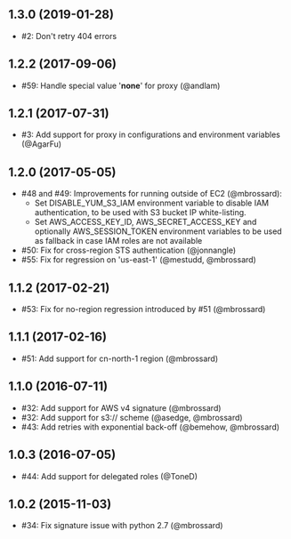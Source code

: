 ## 1.3.0 (2019-01-28)
- #2: Don't retry 404 errors

## 1.2.2 (2017-09-06)
- #59: Handle special value '__none__' for proxy (@andlam)

## 1.2.1 (2017-07-31)
- #3: Add support for proxy in configurations and environment
  variables (@AgarFu)

## 1.2.0 (2017-05-05)
- #48 and #49: Improvements for running outside of EC2 (@mbrossard):
  - Set DISABLE_YUM_S3_IAM environment variable to disable IAM
    authentication, to be used with S3 bucket IP white-listing.
  - Set AWS_ACCESS_KEY_ID, AWS_SECRET_ACCESS_KEY and optionally
    AWS_SESSION_TOKEN environment variables to be used as fallback in
    case IAM roles are not available
- #50: Fix for cross-region STS authentication (@jonnangle)
- #55: Fix for regression on 'us-east-1' (@mestudd, @mbrossard)

## 1.1.2 (2017-02-21)
- #53: Fix for no-region regression introduced by #51 (@mbrossard)

## 1.1.1 (2017-02-16)
- #51: Add support for cn-north-1 region (@mbrossard)

## 1.1.0 (2016-07-11)
- #32: Add support for AWS v4 signature (@mbrossard)
- #32: Add support for s3:// scheme (@asedge, @mbrossard)
- #43: Add retries with exponential back-off (@bemehow, @mbrossard)

## 1.0.3 (2016-07-05)
- #44: Add support for delegated roles (@ToneD)

## 1.0.2 (2015-11-03)
- #34: Fix signature issue with python 2.7 (@mbrossard)
